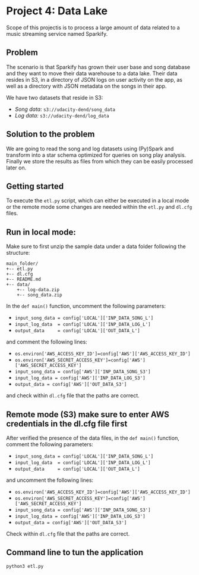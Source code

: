 # Project 4: Data Lake

Scope of this projectis is to process a large amount of data related to a music streaming service named Sparkify.

## Problem

The scenario is that Sparkify has grown their user base and song database and they want to move their data warehouse to a data lake. Their data resides in S3, in a directory of JSON logs on user activity on the app, as well as a directory with JSON metadata on the songs in their app.

We have two datasets that reside in S3:

  - *Song data:* `s3://udacity-dend/song_data`
  - *Log data:*  `s3://udacity-dend/log_data`

## Solution to the problem

We are going to read the song and log datasets using (Py)Spark and transform into a star schema optimized for queries on song play analysis. Finally we store the results as files from which they can be easily processed later on.

## Getting started

To execute the `etl.py` script, which can either be executed in a local mode or the remote mode some changes are needed within the `etl.py` and `dl.cfg` files.

## Run in local mode:
Make sure to first unzip the sample data under a data folder following the structure:

``` 
main_folder/ 
+-- etl.py
+-- dl.cfg
+-- README.md
+-- data/
    +-- log-data.zip
    +-- song_data.zip
```
In the `def main()` function, uncomment the following parameters:

- `input_song_data = config['LOCAL']['INP_DATA_SONG_L']`
- `input_log_data  = config['LOCAL']['INP_DATA_LOG_L']`
- `output_data     = config['LOCAL']['OUT_DATA_L']`

and comment the following lines:

- `os.environ['AWS_ACCESS_KEY_ID']=config['AWS']['AWS_ACCESS_KEY_ID']`
- `os.environ['AWS_SECRET_ACCESS_KEY']=config['AWS']['AWS_SECRET_ACCESS_KEY']`
- `input_song_data = config['AWS']['INP_DATA_SONG_S3']`
- `input_log_data = config['AWS']['INP_DATA_LOG_S3']`
- `output_data = config['AWS']['OUT_DATA_S3']`

and check within `dl.cfg` file that the paths are correct. 

## Remote mode (S3) make sure to enter AWS credentials in the dl.cfg file first

After verified the presence of the data files, in the `def main()` function, comment the following parameters:

- `input_song_data = config['LOCAL']['INP_DATA_SONG_L']`
- `input_log_data  = config['LOCAL']['INP_DATA_LOG_L']`
- `output_data     = config['LOCAL']['OUT_DATA_L']`

and uncomment the following lines:

- `os.environ['AWS_ACCESS_KEY_ID']=config['AWS']['AWS_ACCESS_KEY_ID']`
- `os.environ['AWS_SECRET_ACCESS_KEY']=config['AWS']['AWS_SECRET_ACCESS_KEY']`
- `input_song_data = config['AWS']['INP_DATA_SONG_S3']`
- `input_log_data = config['AWS']['INP_DATA_LOG_S3']`
- `output_data = config['AWS']['OUT_DATA_S3']`

Check within `dl.cfg` file that the paths are correct.

## Command line to tun the application
`python3 etl.py`
